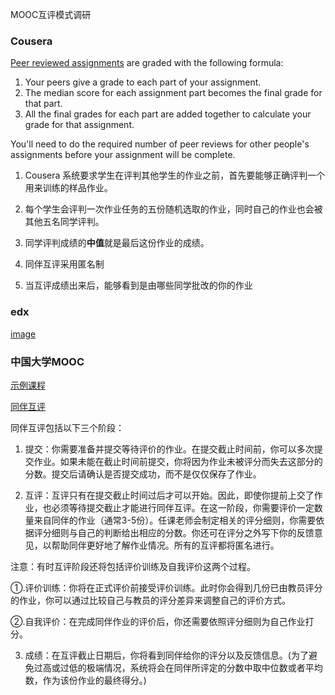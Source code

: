 MOOC互评模式调研

### Cousera


[Peer reviewed assignments](https://learner.coursera.help/hc/en-us/articles/208279946) are graded with the following formula:

1. Your peers give a grade to each part of your assignment.
2. The median score for each assignment part becomes the final grade for that part.
3. All the final grades for each part are added together to calculate your grade for that assignment.

You'll need to do the required number of peer reviews for other people's assignments before your assignment will be complete.

1. Cousera 系统要求学生在评判其他学生的作业之前，首先要能够正确评判一个用来训练的样品作业。

2. 每个学生会评判一次作业任务的五份随机选取的作业，同时自己的作业也会被其他五名同学评判。

3. 同学评判成绩的**中值**就是最后这份作业的成绩。

4. 同伴互评采用匿名制

5. 当互评成绩出来后，能够看到是由哪些同学批改的你的作业

### edx

[image]()

### 中国大学MOOC

[示例课程](http://www.icourse163.org/learn/HUST-1001672006?tid=1002086003#/learn/testlist)

[同伴互评](http://www.icourse163.org/help/help.htm#/hf?t=3)

同伴互评包括以下三个阶段：

1. 提交：你需要准备并提交等待评价的作业。在提交截止时间前，你可以多次提交作业。如果未能在截止时间前提交，你将因为作业未被评分而失去这部分的分数。提交后请确认是否提交成功，而不是仅仅保存了作业。

2. 互评：互评只有在提交截止时间过后才可以开始。因此，即使你提前上交了作业，也必须等待提交截止才能进行同伴互评。在这一阶段，你需要评价一定数量来自同伴的作业（通常3-5份）。任课老师会制定相关的评分细则，你需要依据评分细则与自己的判断给出相应的分数。你还可在评分之外写下你的反馈意见，以帮助同伴更好地了解作业情况。所有的互评都将匿名进行。

注意：有时互评阶段还将包括评价训练及自我评价这两个过程。

①.评价训练：你将在正式评价前接受评价训练。此时你会得到几份已由教员评分的作业，你可以通过比较自己与教员的评分差异来调整自己的评价方式。

②.自我评价：在完成同伴作业的评价后，你还需要依照评分细则为自己作业打分。

3. 成绩：在互评截止日期后，你将看到同伴给你的评分以及反馈信息。(为了避免过高或过低的极端情况，系统将会在同伴所评定的分数中取中位数或者平均数，作为该份作业的最终得分。)

